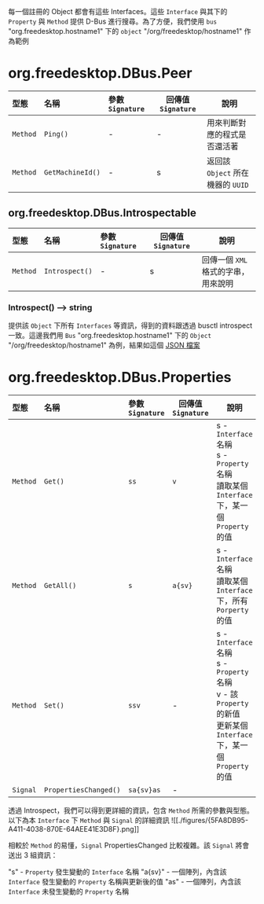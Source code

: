 
每一個註冊的 Object 都會有這些 Interfaces。這些 `Interface` 與其下的 `Property` 與 `Method` 提供 D-Bus 進行搜尋。為了方便，我們使用 `bus` "org.freedesktop.hostname1" 下的 `object` "/org/freedesktop/hostname1" 作為範例

# org.freedesktop.DBus.Peer

| 型態       | 名稱               | 參數 `Signature` | 回傳值 `Signature` | 說明                        |
| :------- | :--------------- | :------------- | --------------- | ------------------------- |
| `Method` | `Ping()`         | -              | -               | 用來判斷對應的程式是否還活著            |
| `Method` | `GetMachineId()` | -              | s               | 返回該 `Object` 所在機器的 `UUID` |

## org.freedesktop.DBus.Introspectable

| 型態       | 名稱             | 參數 `Signature` | 回傳值 `Signature` | 說明                    |
| :------- | :------------- | :------------- | --------------- | --------------------- |
| `Method` | `Introspect()` | -              | s               | 回傳一個 `XML` 格式的字串，用來說明 |

### Introspect() --> string

提供該 `Object` 下所有 `Interfaces` 等資訊，得到的資料跟透過 busctl introspect 一致。這邊我們用 `Bus` "org.freedesktop.hostname1" 下的 `Object` "/org/freedesktop/hostname1" 為例，結果如這個 [JSON 檔案](./attachments/org.freedesktop.hostname1.json)

# org.freedesktop.DBus.Properties

| 型態       | 名稱                    | 參數 `Signature` | 回傳值 `Signature` | 說明                                                                                                      |
| :------- | :-------------------- | :------------- | --------------- | ------------------------------------------------------------------------------------------------------- |
| `Method` | `Get()`               | `ss`           | `v`             | s - `Interface` 名稱<br>s - `Property` 名稱<br>讀取某個 `Interface` 下，某一個 `Property` 的值                         |
| `Method` | `GetAll()`            | `s`            | `a{sv}`         | s - `Interface` 名稱<br>讀取某個 `Interface` 下，所有 `Porperty` 的值                                               |
| `Method` | `Set()`               | `ssv`          | -               | s - `Interface` 名稱<br>s - `Property` 名稱<br>v - 該 `Property` 的新值<br>更新某個 `Interface` 下，某一個 `Property` 的值 |
| `Signal` | `PropertiesChanged()` | `sa{sv}as`     | -               |                                                                                                         |
透過 Introspect，我們可以得到更詳細的資訊，包含 `Method` 所需的參數與型態。以下為本 `Interface` 下 `Method` 與 `Signal` 的詳細資訊
![[./figures/{5FA8DB95-A411-4038-870E-64AEE41E3D8F}.png]]

相較於 `Method` 的易懂，`Signal` PropertiesChanged 比較複雜。該 `Signal` 將會送出 3 組資訊：

"s" - `Property` 發生變動的 `Interface` 名稱
"a{sv}" - 一個陣列，內含該 `Interface` 發生變動的 `Property` 名稱與更新後的值
"as" - 一個陣列，內含該 `Interface` 未發生變動的 `Property` 名稱


